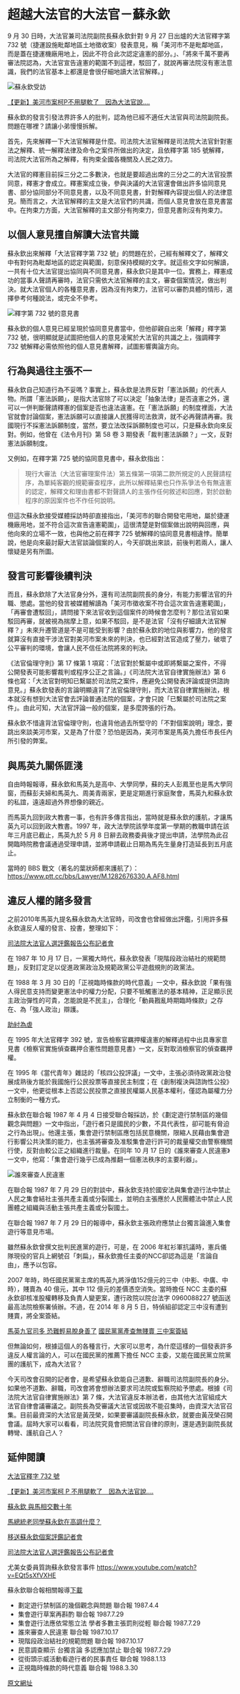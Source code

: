 # 超越大法官的大法官－蘇永欽

9 月 30 日時，大法官兼司法院副院長蘇永欽針對 9 月 27 日出爐的大法官釋字第 732 號（捷運設施毗鄰地區土地徵收案）發表意見，稱「美河市不是毗鄰地區，而是蓋在捷運機廠用地上，因此不符合此次認定違憲的部分。」、「將來千萬不要再審法院認為，大法官宣告違憲的範圍不到這裡，駁回了，就說再審法院沒有憲法意識，我們的法官基本上都還是會很仔細地讀大法官解釋。」

![蘇永欽受訪](http://billy3321.github.io/images/su/su.jpg)

[【更新】美河市案柯P不用腿軟了　因為大法官說....](http://www.appledaily.com.tw/realtimenews/article/new/20150930/702277/)

蘇永欽的發言引發法界許多人的批判，認為他已經不適任大法官與司法院副院長。問題在哪裡？請讓小弟慢慢拆解。

首先，先來解釋一下大法官解釋是什麼。司法院大法官解釋是司法院大法官針對憲法之解釋、統一解釋法律及命令之案件所做出的決定，且依釋字第 185 號解釋，司法院大法官所為之解釋，有拘束全國各機關及人民之效力。

大法官的釋憲目前採三分之二多數決，也就是要超過出席的三分之二的大法官投票同意，釋憲才會成立。釋憲案成立後，參與決議的大法官還會做出許多協同意見書、部分協同部分不同意見書，以及不同意見書，針對解釋內容提出個人的法律意見。簡而言之，大法官解釋的主文是大法官們的共識，而個人意見會放在意見書當中。在拘束力方面，大法官解釋的主文部分有拘束力，但意見書則沒有拘束力。


## 以個人意見擅自解讀大法官共識

蘇永欽出來解釋「大法官釋字第 732 號」的問題在於，己經有解釋文了，解釋文中有對何為毗鄰地區的認定與範圍，刻意保持模糊的文字。就這些文字如何解讀，一共有十位大法官提出協同與不同意見書，蘇永欽只是其中一位。實務上，釋憲成功的當事人聲請再審時，法官只需依大法官解釋的主文，審查個案情況，做出判決。就大法官個人的各種意見書，因為沒有拘束力，法官可以審酌具體的情形，選擇參考何種說法，或完全不參考。

![釋字第 732 號的意見書](http://billy3321.github.io/images/su/su1.jpg)

蘇永欽的個人意見已經呈現於協同意見書當中，但他卻親自出來「解釋」釋字第 732 號，很明顯就是試圖把他個人的意見凌駕於大法官的共識之上，強調釋字 732 號解釋必需依照他的個人意見書解釋，試圖影響輿論方向。


## 行為與過往主張不一

蘇永欽自己知道行為不妥嗎？事實上，蘇永欽是法界反對「憲法訴願」的代表人物。所謂「憲法訴願」，是指大法官除了可以決定「抽象法律」是否違憲之外，還可以一併判斷聲請釋憲的個案是否也違法違憲。在「憲法訴願」的制度裡面，大法官就會討論個案，憲法訴願可以直接讓人民獲得司法救濟，就不必再聲請再審。我國現行不採憲法訴願制度，當然，要立法改採訴願制度也可以，只是蘇永欽向來反對。例如，他曾在《法令月刊》第 58 卷 3 期發表「裁判憲法訴願？」一文，反對憲法訴願制度。

又例如，在釋字第 725 號的協同意見書中，蘇永欽指出：

> 現行大審法（大法官審理案件法）第五條第一項第二款所規定的人民聲請程序，為單純客觀的規範審查程序，此所以解釋結果也只作系爭法令有無違憲的認定，解釋文和理由書都不對聲請人的主張作任何敘述和回應，對於啟動程序的原因案件也不作任何說明。

但這次蘇永欽接受媒體採訪時卻直接指出，「美河市的聯合開發宅用地，屬於捷運機廠用地，並不符合這次宣告違憲範圍」，這很清楚是對個案做出說明與回應，與他向來的立場不一致，也與他之前在釋字 725 號解釋的協同意見書相違悖。簡單說，他是向來最討厭大法官談論個案的人，今天卻跳出來談，前後判若兩人，讓人懷疑是另有所圖。


## 發言可影響後續判決

而且，蘇永欽除了大法官身分外，還有司法院副院長的身分，有能力影響法官的升職、懲處。當他的發言被媒體解讀為「美河市徵收案不符合這次宣告違憲範圍」，「再審會遭駁回」，請問接下來法官收到這個案件的時候會怎麼判？那位法官如果駁回再審，就被視為揣摩上意，如果不駁回，是不是法官「沒有仔細讀大法官解釋？」未來升遷管道是不是可能受到影響？由於蘇永欽的地位與影響力，他的發言就算沒有直接干涉法官對美河市案未來的判決，也已經對法官造成了壓力，破壞了公平審判的環境，會讓人民不信任法院將來的判決。

《法官倫理守則》第 17 條第 1 項寫：「法官對於繫屬中或即將繫屬之案件，不得公開發表可能影響裁判或程序公正之言論。」《司法院大法官自律實施辦法》第 6 條也寫：「大法官對明知已繫屬於司法院之案件，應避免公開發表評論或提供諮詢意見。」蘇永欽發表的言論明顯違背了法官倫理守則，而大法官自律實施辦法，根本就沒有想到大法官會去評論普通法院的個案，才會只說「已繫屬於司法院之案件」。由此可知，大法官評論一般的個案，是多麼誇張的行為。

蘇永欽不惜違背法官倫理守則，也違背他過去所堅守的「不對個案說明」理念，要跳出來談美河市案，又是為了什麼？恐怕是因為，美河市案是馬英九擔任市長任內所引發的弊案。


## 與馬英九關係匪淺

自由時報報導，蘇永欽和馬英九是高中、大學同學，蘇的夫人彭鳳至也是馬大學同窗，而蘇彭夫婦和馬英九、周美青兩家，更是定期進行家庭聚會，馬英九和蘇永欽的私誼，遠遠超過外界想像的親近。

而馬英九回到政大教書一事，也有許多傳言指出，當時就是蘇永欽的護航，才讓馬英九可以回到政大教書。1997 年，政大法學院該學年度第一學期的教職申請在該年三月底已截止，馬英九於 5 月 8 日辭去政務委員後才提出申請，法學院為此召開臨時院務會議通過受理申請，並將申請截止日期為馬先生量身打造延長到五月底止。

當時的 BBS 戰文（著名的葉狀師都來護航了）：
https://www.ptt.cc/bbs/Lawyer/M.1282676330.A.AF8.html


## 違反人權的諸多發言

之前2010年馬英九提名蘇永欽為大法官時，司改會也曾經做出評鑑，引用許多蘇永欽違反人權的發言、投書，整理如下：

[司法院大法官人選評鑑報告公布記者會](http://www.jrf.org.tw/newjrf/index_new2014.asp?id=2732)

在 1987 年 10 月 17 日，一黨獨大時代，蘇永欽發表「現階段政治結社的規範問題」，反對訂定足以促進政黨政治及規範政黨公平遊戲規則的政黨法。

在 1988 年 3 月 30 日的「正視臨時條款的時代意義」一文中，蘇永欽說「果有強人得民意支持而變更憲法中的權力分配，只要不牴觸憲法的基本精神，正足顯示民主政治彈性的可貴，怎能說是不民主」，合理化「動員戡亂時期臨時條款」之存在、為「強人政治」辯護。

[助紂為虐](http://talk.ltn.com.tw/article/paper/433216)

在 1995 年大法官釋字 392 號，宣告檢察官羈押權違憲的解釋過程中出具專家意見書《檢察官實施偵查羈押合憲性問題意見書》一文，反對取消檢察官的偵查羈押權。

在 1995 年《當代青年》雜誌的「核四公投評議」一文中，主張必須待政黨政治發展成熟後方能於我國施行公民投票等直接民主制度；在《創制複決與諮詢性公投》一文中，他更從根本上否認公民投票之直接民權屬人民基本權利，僅認為屬權力分立制衡的一種方式。

蘇永欽在聯合報 1987 年 4 月 4 日接受聯合報採訪，於《劃定遊行禁制區的幾個觀念與問題》一文中指出，「遊行者只是國民的少數，不具代表性，卻可能有脅迫之行為出現」。他還主張，集會遊行禁制區應包括民意機關，限縮人民藉由集會遊行影響公共決策的能力，也主張將審查及准駁集會遊行許可的裁量權交由警察機關行使，反對由較公正之組織進行裁量。在同年 10 月 17 日的《誰來審查人民違憲》一文中，他寫：「集會遊行幾乎已成為推翻一個憲法秩序的主要利器」。

![誰來審查人民違憲](http://billy3321.github.io/images/su/su04.jpg)

在聯合報 1987 年 7 月 29 日的對談中，蘇永欽支持於國安法與集會遊行法中禁止人民之集會結社主張共產主義或分裂國土，並明白主張應於人民團體法中禁止人民團體之組織與活動主張共產主義或分裂國土。

在聯合報 1987 年 7 月 29 日的報導中，蘇永欽主張政府應禁止台獨言論進入集會遊行等意見市場。

雖然蘇永欽曾撰文批判民進黨的遊行，可是，在 2006 年紅衫軍抗議時，憲兵儀隊現役的官兵上網號召「刺扁」，蘇永欽擔任主委的NCC卻認為這是「言論自由」，應予以包容。

2007 年時，時任國民黨黨主席的馬英九將淨值152億元的三中（中影、中廣、中時），賤賣為 40 億元，其中 112 億元的差價憑空消失。當時擔任 NCC 主委的蘇永欽卻核准股權轉移及負責人變更案，遭行政院以院台法字 0960088227 號函送最高法院檢察署偵辦。不過，在 2014 年 8 月 5 日，特偵組卻認定三中沒有遭到賤賣，將全案簽結。

[馬英九官司多 恐難輕易脫身善了](http://www.newtaiwan.com.tw/bulletinview.jsp?bulletinid=75125)
[國民黨黨產查無賤賣 三中案簽結](http://www.chinatimes.com/newspapers/20140805000465-260106)

但無論如何，根據這個人的各種言行，大家可以思考，為什麼這樣的一個發表許多違反人權言論的人，可以在國民黨的推薦下擔任 NCC 主委，又能在國民黨立院黨團的護航下，成為大法官？

今天司改會召開的記者會，是希望蘇永欽能自己道歉、辭職司法院副院長的身分。如果他不道歉、辭職，司改會將會想辦法要求司法院或監察院給予懲處。根據《司法院大法官自律實施辦法》第 7 條，大法官違反本辦法者，由其他大法官組成大法官自律會議審議之。副院長為受審議大法官或因故不能召集時，由資深大法官召集。目前最資深的大法官是黃茂榮，如果要審議副院長蘇永欽，就要由黃茂榮召開會議。屆時大家可以看看，司法院究竟會把關法官自律的原則，還是遇到副院長就轉彎、護航自己人？


## 延伸閱讀

[大法官釋字 732 號](http://www.judicial.gov.tw/constitutionalcourt/p03_01.asp?expno=732)

[【更新】美河市案柯 P 不用腿軟了　因為大法官說....](http://www.appledaily.com.tw/realtimenews/article/new/20150930/702277/)


[蘇永欽 與馬相交數十年](http://news.ltn.com.tw/news/focus/paper/422221)

[馬總統老同學蘇永欽在高調什麼？](http://bit.ly/1NGYIFb)


[移送蘇永欽個案評鑑記者會](https://www.jrf.org.tw/newjrf/index_new2014.asp?id=4465)

[司法院大法官人選評鑑報告公布記者會](http://www.jrf.org.tw/newjrf/index_new2014.asp?id=2732)


尤美女委員質詢蘇永欽發言事件
https://www.youtube.com/watch?v=EQt5sXfVXHE


蘇永欽聯合報相關報導[下載](http://bit.ly/1PsF8f5)

* 劃定遊行禁制區的幾個觀念與問題 聯合報 1987.4.4
* 集會遊行草案再斟酌 聯合報 1987.7.29
* 集會遊行法應依常態立法 學者多數主張罰則從輕 聯合報 1987.7.29
* 誰來審查人民違憲 聯合報 1987.10.17
* 現階段政治結社的規範問題 聯合報 1987.10.17
* 民意調查顯示 台獨言論 多認應加禁止 聯合報 1987.7.29
* 從街頭示威活動看遊行者的民事責任 聯合報 1988.1.13
* 正視臨時條款的時代意義 聯合報 1988.3.30

[原文網址](https://www.ptt.cc/bbs/Gossiping/M.1444832597.A.5A9.html)
